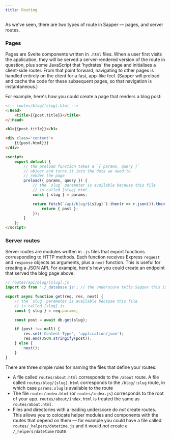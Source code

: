 ```yaml
---
title: Routing
---
```


As we've seen, there are two types of route in Sapper — pages, and server routes.


### Pages

Pages are Svelte components written in `.html` files. When a user first visits the application, they will be served a server-rendered version of the route in question, plus some JavaScript that 'hydrates' the page and initialises a client-side router. From that point forward, navigating to other pages is handled entirely on the client for a fast, app-like feel. (Sapper will preload and cache the code for these subsequent pages, so that navigation is instantaneous.)

For example, here's how you could create a page that renders a blog post:

```html
<!-- routes/blog/[slug].html -->
<:Head>
	<title>{{post.title}}</title>
</:Head>

<h1>{{post.title}}</h1>

<div class='content'>
	{{{post.html}}}
</div>

<script>
	export default {
		// the preload function takes a `{ params, query }`
		// object and turns it into the data we need to
		// render the page
		preload({ params, query }) {
			// the `slug` parameter is available because this file
			// is called [slug].html
			const { slug } = params;

			return fetch(`/api/blog/${slug}`).then(r => r.json()).then(post => {
				return { post };
			});
		}
	};
</script>
```

### Server routes

Server routes are modules written in `.js` files that export functions corresponding to HTTP methods. Each function receives Express `request` and `response` objects as arguments, plus a `next` function. This is useful for creating a JSON API. For example, here's how you could create an endpoint that served the blog page above:

```js
// routes/api/blog/[slug].js
import db from './_database.js'; // the underscore tells Sapper this isn't a route

export async function get(req, res, next) {
	// the `slug` parameter is available because this file
	// is called [slug].js
	const { slug } = req.params;

	const post = await db.get(slug);

	if (post !== null) {
		res.set('Content-Type', 'application/json');
		res.end(JSON.stringify(post));
	} else {
		next();
	}
}
```

There are three simple rules for naming the files that define your routes:

* A file called `routes/about.html` corresponds to the `/about` route. A file called `routes/blog/[slug].html` corresponds to the `/blog/:slug` route, in which case `params.slug` is available to the route
* The file `routes/index.html` (or `routes/index.js`) corresponds to the root of your app. `routes/about/index.html` is treated the same as `routes/about.html`.
* Files and directories with a leading underscore do *not* create routes. This allows you to colocate helper modules and components with the routes that depend on them — for example you could have a file called `routes/_helpers/datetime.js` and it would *not* create a `/_helpers/datetime` route